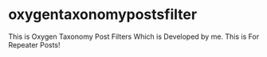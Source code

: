 # oxygentaxonomypostsfilter
This is Oxygen Taxonomy Post Filters Which is Developed by me. This is For Repeater Posts!
